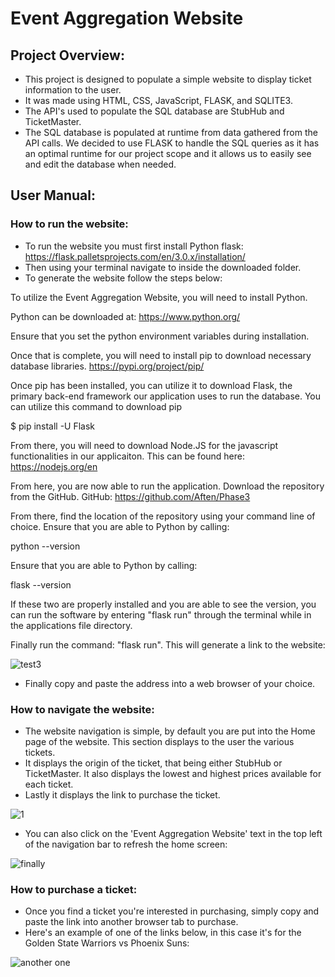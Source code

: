 # Event Aggregation Website

## Project Overview:
- This project is designed to populate a simple website to display ticket information to the user. 
- It was made using HTML, CSS, JavaScript, FLASK, and SQLITE3. 
- The API's used to populate the SQL database are StubHub and TicketMaster.
- The SQL database is populated at runtime from data gathered from the API calls. We decided to use FLASK to handle the SQL queries as it has an optimal runtime for our project scope and it allows us to easily see and edit the database when needed.

## User Manual:

### How to run the website:
- To run the website you must first install Python flask: https://flask.palletsprojects.com/en/3.0.x/installation/
- Then using your terminal navigate to inside the downloaded folder.
- To generate the website follow the steps below:

To utilize the Event Aggregation Website, you will need to install Python. 

Python can be downloaded at: https://www.python.org/

Ensure that you set the python environment variables during installation.

Once that is complete, you will need to install pip to download necessary database libraries.
https://pypi.org/project/pip/

Once pip has been installed, you can utilize it to download Flask, the primary back-end framework our application uses to run the database.
You can utilize this command to download pip

$ pip install -U Flask

From there, you will need to download Node.JS for the javascript functionalities in our applicaiton.
This can be found here:
https://nodejs.org/en

From here, you are now able to run the application. Download the repository from the GitHub.
GitHub: https://github.com/Aften/Phase3

From there, find the location of the repository using your command line of choice. 
Ensure that you are able to Python by calling:

python --version

Ensure that you are able to Python by calling:

flask --version

If these two are properly installed and you are able to see the version, you can run the software by entering "flask run" through the terminal while in the applications file directory.

Finally run the command: "flask run". This will generate a link to the website:

![test3](https://github.com/Aften/Phase3/assets/34137769/c6ea6d70-2cee-48d7-a7b3-f0e7f42c2cd5)

- Finally copy and paste the address into a web browser of your choice.
  
### How to navigate the website:
- The website navigation is simple, by default you are put into the Home page of the website. This section displays to the user the various tickets.
- It displays the origin of the ticket, that being either StubHub or TicketMaster. It also displays the lowest and highest prices available for each ticket. 
- Lastly it displays the link to purchase the ticket.

![1](https://github.com/Aften/Phase3/assets/34137769/b58e5274-d73a-43de-a07f-1da722f7f91e)

- You can also click on the 'Event Aggregation Website' text in the top left of the navigation bar to refresh the home screen:

![finally](https://github.com/Aften/Phase3/assets/34137769/becd743e-9ead-4cc7-a6bd-8a565d04f727)

### How to purchase a ticket:
- Once you find a ticket you're interested in purchasing, simply copy and paste the link into another browser tab to purchase.
- Here's an example of one of the links below, in this case it's for the Golden State Warriors vs Phoenix Suns:

![another one](https://github.com/Aften/Phase3/assets/34137769/74437a97-5551-4709-9b38-036be01743d9)


